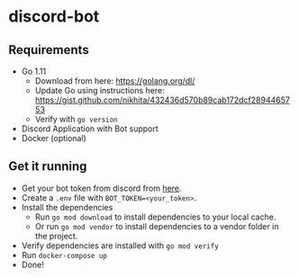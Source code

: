 # discord-bot

## Requirements
* Go 1.11
    * Download from here: https://golang.org/dl/
    * Update Go using instructions here: https://gist.github.com/nikhita/432436d570b89cab172dcf2894465753
    * Verify with `go version`
* Discord Application with Bot support
* Docker (optional)
## Get it running
* Get your bot token from discord from [here](https://discordapp.com/developers/applications/me).
* Create a `.env` file with `BOT_TOKEN=<your_token>`.
* Install the dependencies
    * Run `go mod download` to install dependencies to your local cache.
    * Or run `go mod vendor` to install dependencies to a vendor folder in the project.
* Verify dependencies are installed with `go mod verify`
* Run `docker-compose up`
* Done!